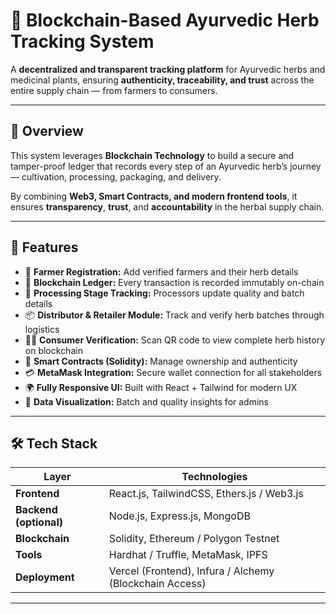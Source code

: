 # 🌿 Blockchain-Based Ayurvedic Herb Tracking System

A **decentralized and transparent tracking platform** for Ayurvedic herbs and medicinal plants, ensuring **authenticity, traceability, and trust** across the entire supply chain — from farmers to consumers.



---

## 🧭 Overview

This system leverages **Blockchain Technology** to build a secure and tamper-proof ledger that records every step of an Ayurvedic herb’s journey — cultivation, processing, packaging, and delivery.  

By combining **Web3, Smart Contracts, and modern frontend tools**, it ensures **transparency**, **trust**, and **accountability** in the herbal supply chain.

---

## 🚀 Features

- 🌱 **Farmer Registration:** Add verified farmers and their herb details  
- 🔗 **Blockchain Ledger:** Every transaction is recorded immutably on-chain  
- 🧪 **Processing Stage Tracking:** Processors update quality and batch details  
- 📦 **Distributor & Retailer Module:** Track and verify herb batches through logistics  
- 🧍‍♂️ **Consumer Verification:** Scan QR code to view complete herb history on blockchain  
- 🔐 **Smart Contracts (Solidity):** Manage ownership and authenticity  
- 💳 **MetaMask Integration:** Secure wallet connection for all stakeholders  
- 🌍 **Fully Responsive UI:** Built with React + Tailwind for modern UX  
- 🧾 **Data Visualization:** Batch and quality insights for admins  

---

## 🛠️ Tech Stack

| Layer | Technologies |
|--------|--------------|
| **Frontend** | React.js, TailwindCSS, Ethers.js / Web3.js |
| **Backend (optional)** | Node.js, Express.js, MongoDB |
| **Blockchain** | Solidity, Ethereum / Polygon Testnet |
| **Tools** | Hardhat / Truffle, MetaMask, IPFS |
| **Deployment** | Vercel (Frontend), Infura / Alchemy (Blockchain Access) |

---


